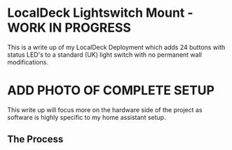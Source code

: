 # LocalDeck Lightswitch Mount - WORK IN PROGRESS

This is a write up of my LocalDeck Deployment which adds 24 buttons with status LED's to a standard (UK) light switch with no permanent wall modifications.

# ADD PHOTO OF COMPLETE SETUP

This write up will focus more on the hardware side of the project as software is highly specific to my home assistant setup.

## The Process

